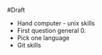 #Draft

* Hand computer - unix skills
* First question general 0.
* Pick one language
* Git skills 
